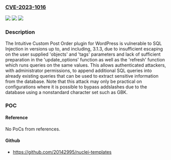 ### [CVE-2023-1016](https://cve.mitre.org/cgi-bin/cvename.cgi?name=CVE-2023-1016)
![](https://img.shields.io/static/v1?label=Product&message=Intuitive%20Custom%20Post%20Order&color=blue)
![](https://img.shields.io/static/v1?label=Version&message=*%3C%3D%203.1.3%20&color=brighgreen)
![](https://img.shields.io/static/v1?label=Vulnerability&message=CWE-89%20Improper%20Neutralization%20of%20Special%20Elements%20used%20in%20an%20SQL%20Command%20('SQL%20Injection')&color=brighgreen)

### Description

The Intuitive Custom Post Order plugin for WordPress is vulnerable to SQL Injection in versions up to, and including, 3.1.3, due to insufficient escaping on the user supplied 'objects' and 'tags' parameters and lack of sufficient preparation in the 'update_options' function as well as the 'refresh' function which runs queries on the same values. This allows authenticated attackers, with administrator permissions, to append additional SQL queries into already existing queries that can be used to extract sensitive information from the database. Note that this attack may only be practical on configurations where it is possible to bypass addslashes due to the database using a nonstandard character set such as GBK.

### POC

#### Reference
No PoCs from references.

#### Github
- https://github.com/20142995/nuclei-templates

